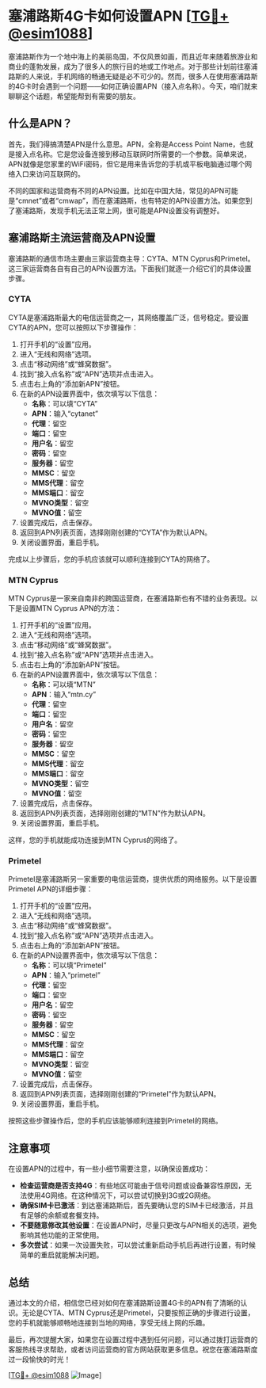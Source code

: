 # 塞浦路斯4G卡如何设置APN [[TG💪+ @esim1088](https://t.me/s/esim1088)]

塞浦路斯作为一个地中海上的美丽岛国，不仅风景如画，而且近年来随着旅游业和商业的蓬勃发展，成为了很多人的旅行目的地或工作地点。对于那些计划前往塞浦路斯的人来说，手机网络的畅通无疑是必不可少的。然而，很多人在使用塞浦路斯的4G卡时会遇到一个问题——如何正确设置APN（接入点名称）。今天，咱们就来聊聊这个话题，希望能帮到有需要的朋友。

## 什么是APN？

首先，我们得搞清楚APN是什么意思。APN，全称是Access Point Name，也就是接入点名称。它是您设备连接到移动互联网时所需要的一个参数。简单来说，APN就像是您家里的WiFi密码，但它是用来告诉您的手机或平板电脑通过哪个网络入口来访问互联网的。

不同的国家和运营商有不同的APN设置。比如在中国大陆，常见的APN可能是“cmnet”或者“cmwap”，而在塞浦路斯，也有特定的APN设置方法。如果您到了塞浦路斯，发现手机无法正常上网，很可能是APN设置没有调整好。

## 塞浦路斯主流运营商及APN设置

塞浦路斯的通信市场主要由三家运营商主导：CYTA、MTN Cyprus和Primetel。这三家运营商各自有自己的APN设置方法。下面我们就逐一介绍它们的具体设置步骤。

### CYTA

CYTA是塞浦路斯最大的电信运营商之一，其网络覆盖广泛，信号稳定。要设置CYTA的APN，您可以按照以下步骤操作：

1. 打开手机的“设置”应用。
2. 进入“无线和网络”选项。
3. 点击“移动网络”或“蜂窝数据”。
4. 找到“接入点名称”或“APN”选项并点击进入。
5. 点击右上角的“添加新APN”按钮。
6. 在新的APN设置界面中，依次填写以下信息：
   - **名称**：可以填“CYTA”
   - **APN**：输入“cytanet”
   - **代理**：留空
   - **端口**：留空
   - **用户名**：留空
   - **密码**：留空
   - **服务器**：留空
   - **MMSC**：留空
   - **MMS代理**：留空
   - **MMS端口**：留空
   - **MVNO类型**：留空
   - **MVNO值**：留空
7. 设置完成后，点击保存。
8. 返回到APN列表页面，选择刚刚创建的“CYTA”作为默认APN。
9. 关闭设置界面，重启手机。

完成以上步骤后，您的手机应该就可以顺利连接到CYTA的网络了。

### MTN Cyprus

MTN Cyprus是一家来自南非的跨国运营商，在塞浦路斯也有不错的业务表现。以下是设置MTN Cyprus APN的方法：

1. 打开手机的“设置”应用。
2. 进入“无线和网络”选项。
3. 点击“移动网络”或“蜂窝数据”。
4. 找到“接入点名称”或“APN”选项并点击进入。
5. 点击右上角的“添加新APN”按钮。
6. 在新的APN设置界面中，依次填写以下信息：
   - **名称**：可以填“MTN”
   - **APN**：输入“mtn.cy”
   - **代理**：留空
   - **端口**：留空
   - **用户名**：留空
   - **密码**：留空
   - **服务器**：留空
   - **MMSC**：留空
   - **MMS代理**：留空
   - **MMS端口**：留空
   - **MVNO类型**：留空
   - **MVNO值**：留空
7. 设置完成后，点击保存。
8. 返回到APN列表页面，选择刚刚创建的“MTN”作为默认APN。
9. 关闭设置界面，重启手机。

这样，您的手机就能成功连接到MTN Cyprus的网络了。

### Primetel

Primetel是塞浦路斯另一家重要的电信运营商，提供优质的网络服务。以下是设置Primetel APN的详细步骤：

1. 打开手机的“设置”应用。
2. 进入“无线和网络”选项。
3. 点击“移动网络”或“蜂窝数据”。
4. 找到“接入点名称”或“APN”选项并点击进入。
5. 点击右上角的“添加新APN”按钮。
6. 在新的APN设置界面中，依次填写以下信息：
   - **名称**：可以填“Primetel”
   - **APN**：输入“primetel”
   - **代理**：留空
   - **端口**：留空
   - **用户名**：留空
   - **密码**：留空
   - **服务器**：留空
   - **MMSC**：留空
   - **MMS代理**：留空
   - **MMS端口**：留空
   - **MVNO类型**：留空
   - **MVNO值**：留空
7. 设置完成后，点击保存。
8. 返回到APN列表页面，选择刚刚创建的“Primetel”作为默认APN。
9. 关闭设置界面，重启手机。

按照这些步骤操作后，您的手机应该能够顺利连接到Primetel的网络。

## 注意事项

在设置APN的过程中，有一些小细节需要注意，以确保设置成功：

- **检查运营商是否支持4G**：有些地区可能由于信号问题或设备兼容性原因，无法使用4G网络。在这种情况下，可以尝试切换到3G或2G网络。
- **确保SIM卡已激活**：到达塞浦路斯后，首先要确认您的SIM卡已经激活，并且有足够的余额或套餐支持。
- **不要随意修改其他设置**：在设置APN时，尽量只更改与APN相关的选项，避免影响其他功能的正常使用。
- **多次尝试**：如果一次设置失败，可以尝试重新启动手机后再进行设置，有时候简单的重启就能解决问题。

## 总结

通过本文的介绍，相信您已经对如何在塞浦路斯设置4G卡的APN有了清晰的认识。无论是CYTA、MTN Cyprus还是Primetel，只要按照正确的步骤进行设置，您的手机就能够顺畅地连接到当地的网络，享受无线上网的乐趣。

最后，再次提醒大家，如果您在设置过程中遇到任何问题，可以通过拨打运营商的客服热线寻求帮助，或者访问运营商的官方网站获取更多信息。祝您在塞浦路斯度过一段愉快的时光！

[[TG💪+ @esim1088](https://t.me/s/esim1088) ![Image](https://i.postimg.cc/4NQfJmqS/Snipaste-2025-05-13-00-14-12.png)]